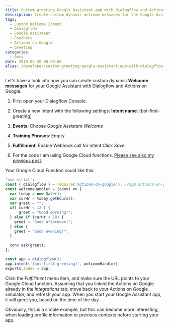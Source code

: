 ```yaml
---
title: Custom greeting Google Assistant app with Dialogflow and Actions on Google
description: Create custom dynamic welcome messages for the Google Assistant.
tags:
  - Custom Welcome Intent
  - Dialogflow
  - Google Assistant
  - Chatbots
  - Actions on Google
  - Greeting
categories:
  - Bots
date: 2018-05-20 08:20:08
alias: /developer/custom-greeting-google-assistant-app-with-dialogflow-and-actions-on-google/
---
```


Let's have a look into how you can create custom dynamic **Welcome messages** for your Google Assistant with Dialogflow and Actions on Google. 

<!--more-->

1. First open your Dialogflow Console. 

2. Create a new Intent with the following settings: **Intent name**: [bot-first-greeting] 

3. **Events**: Choose *Google Assistant Welcome* 

4. **Training Phrases**: Empty 

5. **Fulfillment**: Enable Webhook call for intent Click *Save*. 

6. For the code I am using Google Cloud functions. [Please see also my previous post](https://www.leeboonstra.com/developer/actions-on-google-for-google-cloud-functions/). 

Your Google Cloud Function could like this:

``` JavaScript
'use strict'; 
const { dialogflow } = require('actions-on-google'); //npm actions-on-google 2.1.1 
const welcomeHandler = (conv) => { 
  var today = new Date(); 
  var curHr = today.getHours(); 
  var greet = ""; 
  if( curHr < 12 ) { 
      greet = "Good morning!"; 
  } else if (curHr < 18) { 
    greet = "Good afternoon!"; 
  } else { 
    greet = "Good evening!"; 
  }
  
  conv.ask(greet); 
}; 

const app = dialogflow(); 
app.intent('[bot-first-greeting]', welcomeHandler); 
exports.index = app; 
```

Click the *Fulfillment* menu item, and make sure the URL points to your Google Cloud function. Assuming that you linked the Actions on Google already in the *Integrations* tab; move back to your Actions on Google simulator, and refresh your app. When you start your Google Assistant app, it will greet you, based on the time of the day.

Obviously, this is a simple example, but this can become more interesting, when loading profile information or previous contexts before starting your app.